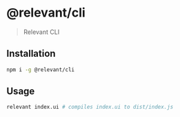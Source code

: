 # @relevant/cli

> Relevant CLI

## Installation

```sh
npm i -g @relevant/cli
```

## Usage

```sh
relevant index.ui # compiles index.ui to dist/index.js
```
